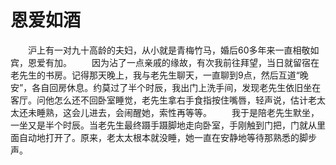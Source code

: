 # 恩爱如酒
　　沪上有一对九十高龄的夫妇，从小就是青梅竹马，婚后60多年来一直相敬如宾，恩爱有加。 
　　因为沾了一点亲戚的缘故，有次我前往拜望，当日就留宿在老先生的书房。记得那天晚上，我与老先生聊天，一直聊到9点，然后互道“晚安”，各自回房休息。约莫过了半个时辰，我出门上洗手间，发现老先生依旧坐在客厅。问他怎么还不回卧室睡觉，老先生拿右手食指按住嘴唇，轻声说，估计老太太还未睡熟，这会儿进去，会闹醒她，索性再等等。 
　　我于是陪老先生默坐，一坐又是半个时辰。当老先生最终蹑手蹑脚地走向卧室，手刚触到门把，门就从里面自动地打开了。原来，老太太根本就没睡，她一直在安静地等待那熟悉的脚步声。
  